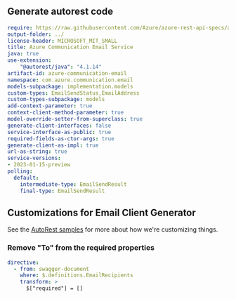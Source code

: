 ## Generate autorest code

```yaml
require: https://raw.githubusercontent.com/Azure/azure-rest-api-specs/ac7f9d6f1003acf6e54682534f30a9f5ec7fc5d2/specification/communication/data-plane/Email/readme.md
output-folder: ../
license-header: MICROSOFT_MIT_SMALL
title: Azure Communication Email Service
java: true
use-extension:
    "@autorest/java": "4.1.14"
artifact-id: azure-communication-email
namespace: com.azure.communication.email
models-subpackage: implementation.models
custom-types: EmailSendStatus,EmailAddress
custom-types-subpackage: models
add-context-parameter: true
context-client-method-parameter: true
model-override-setter-from-superclass: true
generate-client-interfaces: false
service-interface-as-public: true
required-fields-as-ctor-args: true
generate-client-as-impl: true
url-as-string: true
service-versions:
- 2023-01-15-preview
polling:
  default:
    intermediate-type: EmailSendResult
    final-type: EmailSendResult
```

## Customizations for Email Client Generator

See the [AutoRest samples](https://github.com/Azure/autorest/tree/master/Samples/3b-custom-transformations)
for more about how we're customizing things.

### Remove "To" from the required properties

```yaml
directive:
  - from: swagger-document
    where: $.definitions.EmailRecipients
    transform: >
      $["required"] = []
```

